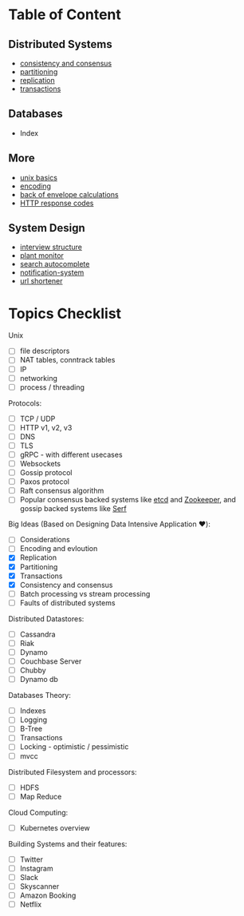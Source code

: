 
# Table of Content

## Distributed Systems
- [consistency and consensus](distributed-systems-and-more/consistency-and-consensus.md)
- [partitioning](distributed-systems-and-more/partitioning.md)
- [replication](distributed-systems-and-more/replication.md)
- [transactions](distributed-systems-and-more/transactions.md)

## Databases
- Index

## More
- [unix basics](distributed-systems-and-more/unix-basics.md)
- [encoding](distributed-systems-and-more/encoding.md)
- [back of envelope calculations](distributed-systems-and-more/back-of-envelope-calculations.md)
- [HTTP response codes](distributed-systems-and-more/http-response-codes.md)

## System Design
- [interview structure](system-design/interview-structure.md)
- [plant monitor](system-design/plant-monitor.md)
- [search autocomplete](system-design/search-autocomplete.md)
- [notification-system](system-design/notification-system.md)
- [url shortener](system-design/url-shortener)


# Topics Checklist
Unix

- [ ] file descriptors
- [ ] NAT tables, conntrack tables
- [ ] IP
- [ ] networking
- [ ] process / threading

Protocols:

- [ ] TCP / UDP
- [ ] HTTP v1, v2, v3
- [ ] DNS
- [ ] TLS
- [ ] gRPC - with different usecases
- [ ] Websockets
- [ ] Gossip protocol
- [ ] Paxos protocol
- [ ] Raft consensus algorithm
- [ ] Popular consensus backed systems like [etcd](https://github.com/coreos/etcd) and [Zookeeper](https://zookeeper.apache.org/), and gossip backed systems like [Serf](https://www.google.co.uk/search?q=serf+gossip&oq=serf+gossip&aqs=chrome..69i57.2442j0j1&sourceid=chrome&ie=UTF-8)

Big Ideas (Based on Designing Data Intensive Application ♥️):

- [ ] Considerations
- [ ] Encoding and evloution
- [x] Replication
- [x] Partitioning
- [x] Transactions
- [x] Consistency and consensus
- [ ] Batch processing vs stream processing
- [ ] Faults of distributed systems

Distributed Datastores:

- [ ] Cassandra 
- [ ] Riak
- [ ] Dynamo
- [ ] Couchbase Server
- [ ] Chubby
- [ ] Dynamo db

Databases Theory:

- [ ] Indexes
- [ ] Logging
- [ ] B-Tree
- [ ] Transactions
- [ ] Locking - optimistic / pessimistic
- [ ] mvcc

Distributed Filesystem and processors:

- [ ] HDFS
- [ ] Map Reduce 

Cloud Computing:

- [ ] Kubernetes overview 

Building Systems and their features:

- [ ] Twitter
- [ ] Instagram
- [ ] Slack
- [ ] Skyscanner
- [ ] Amazon Booking
- [ ] Netflix

